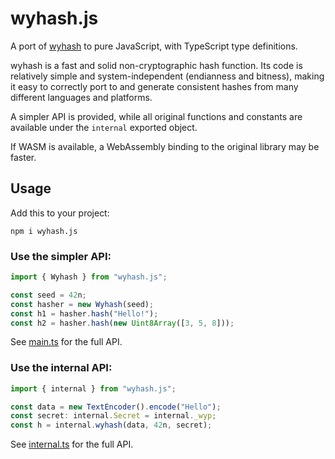 # wyhash.js

A port of [wyhash](https://github.com/wangyi-fudan/wyhash) to pure JavaScript, with TypeScript type definitions.

wyhash is a fast and solid non-cryptographic hash function. Its code is relatively simple and system-independent (endianness and bitness), making it easy to correctly port to and generate consistent hashes from many different languages and platforms.

A simpler API is provided, while all original functions and constants are available under the `internal` exported object.

If WASM is available, a WebAssembly binding to the original library may be faster.

## Usage

Add this to your project:

```
npm i wyhash.js
```

### Use the simpler API:

```ts
import { Wyhash } from "wyhash.js";

const seed = 42n;
const hasher = new Wyhash(seed);
const h1 = hasher.hash("Hello!");
const h2 = hasher.hash(new Uint8Array([3, 5, 8]));
```

See [main.ts](./src/main.ts) for the full API.

### Use the internal API:

```ts
import { internal } from "wyhash.js";

const data = new TextEncoder().encode("Hello");
const secret: internal.Secret = internal._wyp;
const h = internal.wyhash(data, 42n, secret);
```

See [internal.ts](./src/internal.ts) for the full API.
